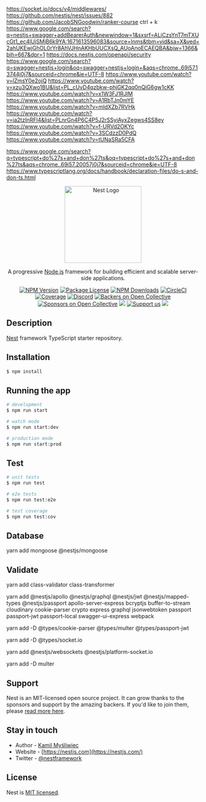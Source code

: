 https://socket.io/docs/v4/middlewares/
https://github.com/nestjs/nest/issues/882
https://github.com/JacobSNGoodwin/ranker-course
ctrl + k
https://www.google.com/search?q=nestjs+swagger+addBearerAuth&newwindow=1&sxsrf=ALiCzsYnT7mTXUcGt1_ec4lUjSMjB6k9YA:1671613596083&source=lnms&tbm=vid&sa=X&ved=2ahUKEwjGhOL0rYr8AhVJHnAKHbUUCXsQ_AUoAnoECAEQBA&biw=1366&bih=667&dpr=1
https://docs.nestjs.com/openapi/security
https://www.google.com/search?q=swagger+nestjs+login&oq=swagger+nestjs+login+&aqs=chrome..69i57.13744j0j7&sourceid=chrome&ie=UTF-8
https://www.youtube.com/watch?v=lZmsY0e2ojQ
https://www.youtube.com/watch?v=xzu3QXwo1BU&list=PL_cUvD4qzbkw-phjGK2qq0nQiG6gw1cKK
https://www.youtube.com/watch?v=x1W3FJ1RJlM
https://www.youtube.com/watch?v=A1RbTJn0mYE
https://www.youtube.com/watch?v=mldXZb7RVHk
https://www.youtube.com/watch?v=ia2tzInRFl4&list=PLnrGn4P6C4P5J2rSSyiAyxZegws4SS8ey
https://www.youtube.com/watch?v=f-URVd2OKYc
https://www.youtube.com/watch?v=3SCdzzD0PdQ
https://www.youtube.com/watch?v=tUNaSRa5CFA

https://www.google.com/search?q=typescript+do%27s+and+don%27ts&oq=typescript+do%27s+and+don%27ts&aqs=chrome..69i57.20057j0j7&sourceid=chrome&ie=UTF-8
https://www.typescriptlang.org/docs/handbook/declaration-files/do-s-and-don-ts.html

<p align="center">
  <a href="http://nestjs.com/" target="blank"><img src="https://nestjs.com/img/logo-small.svg" width="200" alt="Nest Logo" /></a>
</p>

[circleci-image]: https://img.shields.io/circleci/build/github/nestjs/nest/master?token=abc123def456
[circleci-url]: https://circleci.com/gh/nestjs/nest

  <p align="center">A progressive <a href="http://nodejs.org" target="_blank">Node.js</a> framework for building efficient and scalable server-side applications.</p>
    <p align="center">
<a href="https://www.npmjs.com/~nestjscore" target="_blank"><img src="https://img.shields.io/npm/v/@nestjs/core.svg" alt="NPM Version" /></a>
<a href="https://www.npmjs.com/~nestjscore" target="_blank"><img src="https://img.shields.io/npm/l/@nestjs/core.svg" alt="Package License" /></a>
<a href="https://www.npmjs.com/~nestjscore" target="_blank"><img src="https://img.shields.io/npm/dm/@nestjs/common.svg" alt="NPM Downloads" /></a>
<a href="https://circleci.com/gh/nestjs/nest" target="_blank"><img src="https://img.shields.io/circleci/build/github/nestjs/nest/master" alt="CircleCI" /></a>
<a href="https://coveralls.io/github/nestjs/nest?branch=master" target="_blank"><img src="https://coveralls.io/repos/github/nestjs/nest/badge.svg?branch=master#9" alt="Coverage" /></a>
<a href="https://discord.gg/G7Qnnhy" target="_blank"><img src="https://img.shields.io/badge/discord-online-brightgreen.svg" alt="Discord"/></a>
<a href="https://opencollective.com/nest#backer" target="_blank"><img src="https://opencollective.com/nest/backers/badge.svg" alt="Backers on Open Collective" /></a>
<a href="https://opencollective.com/nest#sponsor" target="_blank"><img src="https://opencollective.com/nest/sponsors/badge.svg" alt="Sponsors on Open Collective" /></a>
  <a href="https://paypal.me/kamilmysliwiec" target="_blank"><img src="https://img.shields.io/badge/Donate-PayPal-ff3f59.svg"/></a>
    <a href="https://opencollective.com/nest#sponsor"  target="_blank"><img src="https://img.shields.io/badge/Support%20us-Open%20Collective-41B883.svg" alt="Support us"></a>
  <a href="https://twitter.com/nestframework" target="_blank"><img src="https://img.shields.io/twitter/follow/nestframework.svg?style=social&label=Follow"></a>
</p>
  <!--[![Backers on Open Collective](https://opencollective.com/nest/backers/badge.svg)](https://opencollective.com/nest#backer)
  [![Sponsors on Open Collective](https://opencollective.com/nest/sponsors/badge.svg)](https://opencollective.com/nest#sponsor)-->

## Description

[Nest](https://github.com/nestjs/nest) framework TypeScript starter repository.

## Installation

```bash
$ npm install
```

## Running the app

```bash
# development
$ npm run start

# watch mode
$ npm run start:dev

# production mode
$ npm run start:prod
```

## Test

```bash
# unit tests
$ npm run test

# e2e tests
$ npm run test:e2e

# test coverage
$ npm run test:cov
```

## Database
yarn add mongoose @nestjs/mongoose

## Validate
yarn add class-validator class-transformer

yarn add @nestjs/apollo @nestjs/graphql @nestjs/jwt @nestjs/mapped-types @nestjs/passport apollo-server-express bcryptjs buffer-to-stream cloudinary cookie-parser crypto express graphql jsonwebtoken passport passport-jwt passport-local swagger-ui-express webpack

yarn add -D @types/cookie-parser @types/multer @types/passport-jwt 

yarn add -D @types/socket.io

yarn add @nestjs/websockets @nestjs/platform-socket.io  

yarn add -D multer

## Support

Nest is an MIT-licensed open source project. It can grow thanks to the sponsors and support by the amazing backers. If you'd like to join them, please [read more here](https://docs.nestjs.com/support).

## Stay in touch

- Author - [Kamil Myśliwiec](https://kamilmysliwiec.com)
- Website - [https://nestjs.com](https://nestjs.com/)
- Twitter - [@nestframework](https://twitter.com/nestframework)

## License

Nest is [MIT licensed](LICENSE).
